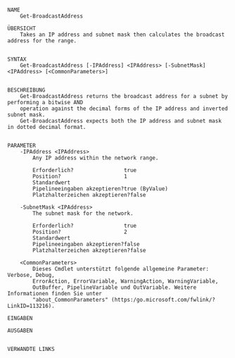 ﻿```

NAME
    Get-BroadcastAddress
    
ÜBERSICHT
    Takes an IP address and subnet mask then calculates the broadcast address for the range.
    
    
SYNTAX
    Get-BroadcastAddress [-IPAddress] <IPAddress> [-SubnetMask] <IPAddress> [<CommonParameters>]
    
    
BESCHREIBUNG
    Get-BroadcastAddress returns the broadcast address for a subnet by performing a bitwise AND 
    operation against the decimal forms of the IP address and inverted subnet mask. 
    Get-BroadcastAddress expects both the IP address and subnet mask in dotted decimal format.
    

PARAMETER
    -IPAddress <IPAddress>
        Any IP address within the network range.
        
        Erforderlich?                true
        Position?                    1
        Standardwert                 
        Pipelineeingaben akzeptieren?true (ByValue)
        Platzhalterzeichen akzeptieren?false
        
    -SubnetMask <IPAddress>
        The subnet mask for the network.
        
        Erforderlich?                true
        Position?                    2
        Standardwert                 
        Pipelineeingaben akzeptieren?false
        Platzhalterzeichen akzeptieren?false
        
    <CommonParameters>
        Dieses Cmdlet unterstützt folgende allgemeine Parameter: Verbose, Debug,
        ErrorAction, ErrorVariable, WarningAction, WarningVariable,
        OutBuffer, PipelineVariable und OutVariable. Weitere Informationen finden Sie unter 
        "about_CommonParameters" (https:/go.microsoft.com/fwlink/?LinkID=113216). 
    
EINGABEN
    
AUSGABEN
    
    
VERWANDTE LINKS



```

